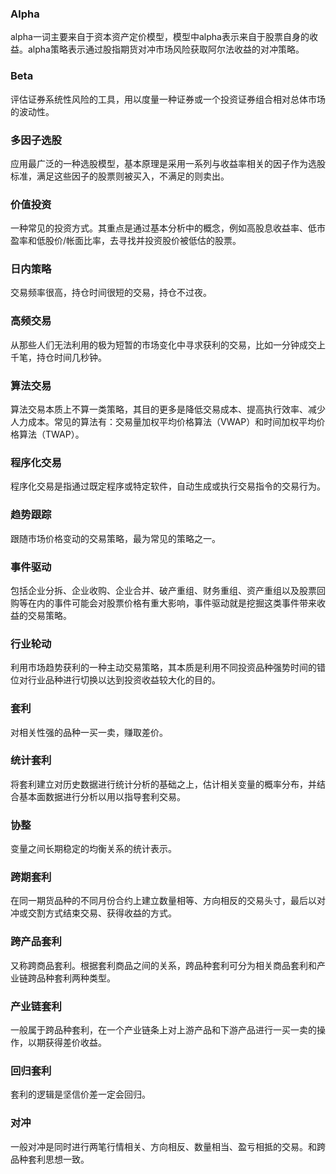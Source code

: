 <!--
 * @Author: guanjiajun www.guanjiajun@ewake.com
 * @Date: 2023-07-13 17:58:20
 * @LastEditors: guanjiajun www.guanjiajun@ewake.com
 * @LastEditTime: 2023-07-13 18:06:37
 * @FilePath: \studys\programming\量化，数据分析\金融基础\专业名词解析\策略相关.md
 * @Description: 这是默认设置,请设置`customMade`, 打开koroFileHeader查看配置 进行设置: https://github.com/OBKoro1/koro1FileHeader/wiki/%E9%85%8D%E7%BD%AE
-->
### Alpha
alpha一词主要来自于资本资产定价模型，模型中alpha表示来自于股票自身的收益。alpha策略表示通过股指期货对冲市场风险获取阿尔法收益的对冲策略。

### Beta
评估证券系统性风险的工具，用以度量一种证券或一个投资证券组合相对总体市场的波动性。

### 多因子选股
应用最广泛的一种选股模型，基本原理是采用一系列与收益率相关的因子作为选股标准，满足这些因子的股票则被买入，不满足的则卖出。

### 价值投资
一种常见的投资方式。其重点是通过基本分析中的概念，例如高股息收益率、低市盈率和低股价/帐面比率，去寻找并投资股价被低估的股票。

### 日内策略
交易频率很高，持仓时间很短的交易，持仓不过夜。

### 高频交易
从那些人们无法利用的极为短暂的市场变化中寻求获利的交易，比如一分钟成交上千笔，持仓时间几秒钟。

### 算法交易
算法交易本质上不算一类策略，其目的更多是降低交易成本、提高执行效率、减少人力成本。常见的算法有：交易量加权平均价格算法（VWAP）和时间加权平均价格算法（TWAP）。

### 程序化交易
程序化交易是指通过既定程序或特定软件，自动生成或执行交易指令的交易行为。

### 趋势跟踪
跟随市场价格变动的交易策略，最为常见的策略之一。

### 事件驱动
包括企业分拆、企业收购、企业合并、破产重组、财务重组、资产重组以及股票回购等在内的事件可能会对股票价格有重大影响，事件驱动就是挖掘这类事件带来收益的交易策略。

### 行业轮动
利用市场趋势获利的一种主动交易策略，其本质是利用不同投资品种强势时间的错位对行业品种进行切换以达到投资收益较大化的目的。

### 套利
对相关性强的品种一买一卖，赚取差价。

### 统计套利
将套利建立对历史数据进行统计分析的基础之上，估计相关变量的概率分布，并结合基本面数据进行分析以用以指导套利交易。

### 协整
变量之间长期稳定的均衡关系的统计表示。

### 跨期套利
在同一期货品种的不同月份合约上建立数量相等、方向相反的交易头寸，最后以对冲或交割方式结束交易、获得收益的方式。

### 跨产品套利
又称跨商品套利。根据套利商品之间的关系，跨品种套利可分为相关商品套利和产业链跨品种套利两种类型。

### 产业链套利
一般属于跨品种套利，在一个产业链条上对上游产品和下游产品进行一买一卖的操作，以期获得差价收益。

### 回归套利
套利的逻辑是坚信价差一定会回归。

### 对冲
一般对冲是同时进行两笔行情相关、方向相反、数量相当、盈亏相抵的交易。和跨品种套利思想一致。
